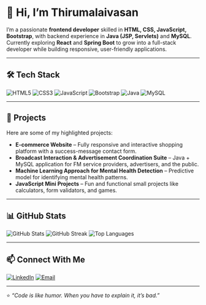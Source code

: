 # 👋 Hi, I’m Thirumalaivasan

I’m a passionate **frontend developer** skilled in **HTML, CSS, JavaScript, Bootstrap**, with backend experience in **Java (JSP, Servlets)** and **MySQL**.  
Currently exploring **React** and **Spring Boot** to grow into a full-stack developer while building responsive, user-friendly applications.

---

## 🛠 Tech Stack
![HTML5](https://img.shields.io/badge/HTML5-%23E34F26.svg?style=for-the-badge&logo=html5&logoColor=white)
![CSS3](https://img.shields.io/badge/CSS3-%231572B6.svg?style=for-the-badge&logo=css3&logoColor=white)
![JavaScript](https://img.shields.io/badge/JavaScript-%23F7DF1E.svg?style=for-the-badge&logo=javascript&logoColor=black)
![Bootstrap](https://img.shields.io/badge/Bootstrap-%23563D7C.svg?style=for-the-badge&logo=bootstrap&logoColor=white)
![Java](https://img.shields.io/badge/Java-%23007396.svg?style=for-the-badge&logo=java&logoColor=white)
![MySQL](https://img.shields.io/badge/MySQL-%2300f.svg?style=for-the-badge&logo=mysql&logoColor=white)

---

## 🚀 Projects
Here are some of my highlighted projects:  

- **E-commerce Website** – Fully responsive and interactive shopping platform with a success-message contact form.  
- **Broadcast Interaction & Advertisement Coordination Suite** – Java + MySQL application for FM service providers, advertisers, and the public.  
- **Machine Learning Approach for Mental Health Detection** – Predictive model for identifying mental health patterns.  
- **JavaScript Mini Projects** – Fun and functional small projects like calculators, form validators, and games.

---

## 📊 GitHub Stats
![GitHub Stats](https://github-readme-stats.vercel.app/api?username=thirumalai29&show_icons=true&theme=tokyonight)
![GitHub Streak](https://streak-stats.demolab.com?user=thirumalai29&theme=tokyonight)
![Top Languages](https://github-readme-stats.vercel.app/api/top-langs/?username=thirumalai29&layout=compact&theme=tokyonight)


---

## 📫 Connect With Me
[![LinkedIn](https://img.shields.io/badge/LinkedIn-%230077B5.svg?style=for-the-badge&logo=linkedin&logoColor=white)](https://www.linkedin.com/in/thirumalaivasan-k-r-06aa7b290)
[![Email](https://img.shields.io/badge/Email-D14836.svg?style=for-the-badge&logo=gmail&logoColor=white)](thirumalai2775@gmail.com)


---

⭐ *“Code is like humor. When you have to explain it, it’s bad.”*  
